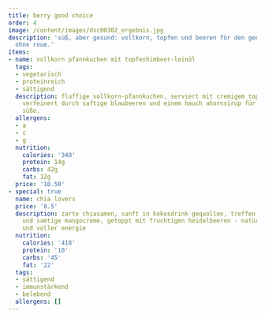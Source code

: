 ```yaml
---
title: berry good choice
order: 4
image: /content/images/dsc00302_ergebnis.jpg
description: 'süß, aber gesund: vollkorn, topfen und beeren für den genussvollen brunchmoment
  ohne reue.'
items:
- name: vollkorn pfannkuchen mit topfenhimbeer-leinöl
  tags:
  - vegetarisch
  - proteinreich
  - sättigend
  description: fluffige vollkorn-pfannkuchen, serviert mit cremigem topfenhimbeer-leinöl,
    verfeinert durch saftige blaubeeren und einem hauch ahornsirup für natürliche
    süße.
  allergens:
  - a
  - c
  - g
  nutrition:
    calories: '340'
    protein: 14g
    carbs: 42g
    fat: 12g
  price: '10.50'
- special: true
  name: chia lovers
  price: '8.5'
  description: zarte chiasamen, sanft in kokosdrink gequollen, treffen auf frische
    und samtige mangocreme, getoppt mit fruchtigen heidelbeeren - natürlich, leicht
    und voller energie
  nutrition:
    calories: '418'
    protein: '10'
    carbs: '45'
    fat: '22'
  tags:
  - sättigend
  - immunstärkend
  - belebend
  allergens: []
---
```


